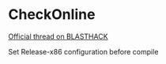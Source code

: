 # CheckOnline
[Official thread on BLASTHACK](https://www.blast.hk/threads/22281/)

Set Release-x86 configuration before compile
